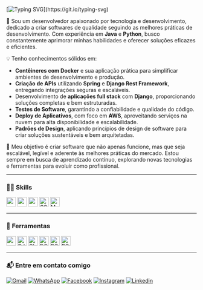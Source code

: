 [![Typing SVG](https://readme-typing-svg.demolab.com?font=Fira+Code&duration=1000&pause=1000&color=F7F7F7&background=4B16FFE2&center=true&vCenter=true&repeat=false&width=435&lines=Hi%2C+I'm+Denilson+Silva!)](https://git.io/typing-svg)

👋 Sou um desenvolvedor apaixonado por tecnologia e desenvolvimento, dedicado a criar softwares de qualidade seguindo as melhores práticas de desenvolvimento. Com experiência em **Java** e **Python**, busco constantemente aprimorar minhas habilidades e oferecer soluções eficazes e eficientes.

💡 Tenho conhecimentos sólidos em:
- **Contêineres com Docker** e sua aplicação prática para simplificar ambientes de desenvolvimento e produção.
- **Criação de APIs** utilizando **Spring** e **Django Rest Framework**, entregando integrações seguras e escaláveis.
- Desenvolvimento de **aplicações full stack** com **Django**, proporcionando soluções completas e bem estruturadas.
- **Testes de Software**, garantindo a confiabilidade e qualidade do código.
- **Deploy de Aplicativos**, com foco em **AWS**, aproveitando serviços na nuvem para alta disponibilidade e escalabilidade.
- **Padrões de Design**, aplicando princípios de design de software para criar soluções sustentáveis e bem arquitetadas.

🌱 Meu objetivo é criar software que não apenas funcione, mas que seja escalável, legível e aderente às melhores práticas do mercado. Estou sempre em busca de aprendizado contínuo, explorando novas tecnologias e ferramentas para evoluir como profissional.

---

### 🧑‍💻 **Skills**  
<p align="left">
  <img height="25" src="https://img.shields.io/badge/Python-3776AB?style=for-the-badge&logo=python&logoColor=white"/>
  <img height="25" src="https://img.shields.io/badge/Java-ED8B00?style=for-the-badge&logo=java&logoColor=white"/>
  <img height="25" src="https://img.shields.io/badge/HTML5-E34F26?style=for-the-badge&logo=html5&logoColor=white"/>
  <img height="25" src="https://img.shields.io/badge/CSS3-1572B6?style=for-the-badge&logo=css3&logoColor=white" alt="CSS"/>
  <img height="25" src="https://img.shields.io/badge/MySQL-00000F?style=for-the-badge&logo=mysql&logoColor=white" alt="MySQL"/>
</p>

---

### 💼 **Ferramentas**  
<p align="left">
  <img height="25" src="https://img.shields.io/badge/Spring-6DB33F?style=for-the-badge&logo=spring&logoColor=white"/>
  <img height="25" src="https://img.shields.io/badge/Django-092E20?style=for-the-badge&logo=django&logoColor=white" alt="DJANGO"/>
  <img height="25" src="https://img.shields.io/badge/Git-E34F26?style=for-the-badge&logo=git&logoColor=white" alt="GIT"/>
  <img height="25" src="https://img.shields.io/badge/Docker-2496ED?style=for-the-badge&logo=docker&logoColor=white" alt="DOCKER"/>
  <img height="25" src="https://img.shields.io/badge/Bootstrap-563D7C?style=for-the-badge&logo=bootstrap&logoColor=white" alt="BOOTSTRAP"/>
  <img height="25" src="https://img.shields.io/badge/Sass-CC6699?style=for-the-badge&logo=sass&logoColor=white" alt="BOOTSTRAP"/>
</p>

---

### 📬 **Entre em contato comigo**  
<p align="left">
  <a href="mailto:fcodenilson@gmail.com" title="Gmail">
  <img src="https://img.shields.io/badge/-Gmail-FF0000?style=plastic&labelColor=FF0000&logo=gmail&logoColor=white&link=mailto:fcodenilson@gmail.com" alt="Gmail"/></a>
    <a href="https://api.whatsapp.com/send?phone=5585985010594" title="WhatsApp">
  <img src="https://img.shields.io/badge/-WhatsApp-25d366?style=plastic&labelColor=25d366&logo=whatsapp&logoColor=white&link=https://api.whatsapp.com/send?phone=5585985010594" alt="WhatsApp"/></a>
  <a href="https://www.facebook.com/Nilsow/" title="Facebook">
  <img src="https://img.shields.io/badge/-Facebook-3b5998?style=plastic&labelColor=3b5998&logo=facebook&logoColor=white&link=https://www.facebook.com/Nilsow/" alt="Facebook"/></a>
  <a href="https://www.instagram.com/nilsow_s/" title="Instagram">
  <img src="https://img.shields.io/badge/-Instagram-DF0174?style=plastic&labelColor=DF0174&logo=instagram&logoColor=white&link=https://www.instagram.com/nilsow_s/" alt="Instagram"/></a>
  <a href="https://www.linkedin.com/in/fcodenilson/" title="Linkedin">
  <img src="https://img.shields.io/badge/LinkedIn-0077B5?style=plastic&logo=linkedin&logoColor=white&link=https://www.linkedin.com/in/fcodenilson/" alt="Linkedin"/></a>
</p>
